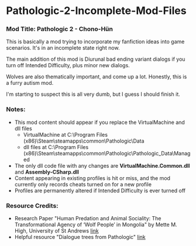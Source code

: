 # Pathologic-2-Incomplete-Mod-Files

### Mod Title: Pathologic 2 - Chono-Hün

This is basically a mod trying to incorporate my fanfiction ideas into game scenarios. It's in an incomplete state right now. 

The main addition of this mod is Diurunal bad ending variant dialogs if you turn off Intended Difficulty, plus minor new dialogs. 

Wolves are also thematically important, and come up a lot. Honestly, this is a furry autism mod.

I'm starting to suspect this is all very dumb, but I guess I should finish it.

### Notes:
* This mod content should appear if you replace the VirtualMachine and dll files
  * VirtualMachine at C:\Program Files (x86)\Steam\steamapps\common\Pathologic\Data
  * dll files at C:\Program Files (x86)\Steam\steamapps\common\Pathologic\Pathologic_Data\Managed
* The only dll code file with any changes are **VirtualMachine.Common.dll** and **Assembly-CSharp.dll**
* Content appearing in existing profiles is hit or miss, and the mod currently only records cheats turned on for a new profile
* Profiles are permanently altered if Intended Difficulty is ever turned off
### Resource Credits:
* Research Paper "Human Predation and Animal Sociality: The Transformational Agency of ‘Wolf People’ in Mongolia" by Mette M. High, University of St Andrews
  [link](https://research-repository.st-andrews.ac.uk/bitstream/handle/10023/16520/Wolf_People.pdf?sequence=1)
* Helpful resource "Dialogue trees from Pathologic" [link](https://pathologicdialogue.github.io/)
